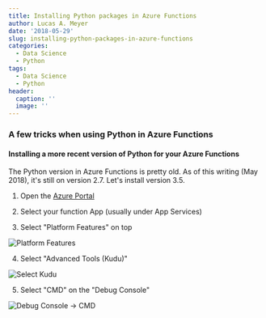 ```yaml
---
title: Installing Python packages in Azure Functions
author: Lucas A. Meyer
date: '2018-05-29'
slug: installing-python-packages-in-azure-functions
categories:
  - Data Science
  - Python
tags:
  - Data Science
  - Python
header:
  caption: ''
  image: ''
---
```


### A few tricks when using Python in Azure Functions

#### Installing a more recent version of Python for your Azure Functions

The Python version in Azure Functions is pretty old. As of this writing (May 2018), it's still on version 2.7. Let's install version 3.5.

1. Open the [Azure Portal](https://portal.azure.com)

2. Select your function App (usually under App Services)

3. Select "Platform Features" on top

![Platform Features](/img/python-platform.png)

4. Select "Advanced Tools (Kudu)"

![Select Kudu](/img/python-kudu1.png)

5. Select "CMD" on the "Debug Console"

![Debug Console -> CMD](/img/python-kudu.png)


